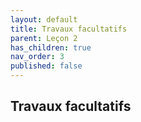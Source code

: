 ```yaml
---
layout: default
title: Travaux facultatifs
parent: Leçon 2
has_children: true
nav_order: 3
published: false
---
```

## Travaux facultatifs

